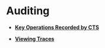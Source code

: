 # Auditing<a name="EN-US_TOPIC_0107344477"></a>

-   **[Key Operations Recorded by CTS](key-operations-recorded-by-cts.md)**  

-   **[Viewing Traces](viewing-traces.md)**  


